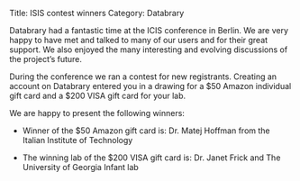 Title: ISIS contest winnersCategory: DatabraryDatabrary had a fantastic time at the ICIS conference in Berlin. We are very happy to have met and talked to many of our users and for their great support. We also enjoyed the many interesting and evolving discussions of the project’s future. During the conference we ran a contest for new registrants. Creating an account on Databrary entered you in a drawing for a $50 Amazon individual gift card and a $200 VISA gift card for your lab. We are happy to present the following winners:* Winner of the $50 Amazon gift card is:Dr. Matej Hoffman from the Italian Institute of Technology* The winning lab of the $200 VISA gift card is:Dr. Janet Frick and The University of Georgia Infant lab